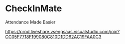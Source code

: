 # CheckInMate
Attendance Made Easier

https://prod.liveshare.vsengsaas.visualstudio.com/join?CC05F7718F199080C810D1DD62AC19FAA0C3
